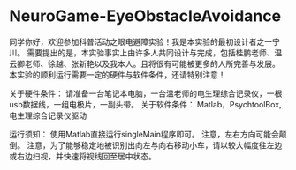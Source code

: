 # NeuroGame-EyeObstacleAvoidance
同学你好，欢迎参加科普活动之眼电避障实验！我是本实验的最初设计者之一宁川。
需要提出的是，本实验事实上由许多人共同设计与完成，包括桂鹏老师、温云卿老师、徐越、张新艳以及我本人。且将很有可能被更多的人所完善与发展。
本实验的顺利运行需要一定的硬件与软件条件，还请特别注意！

关于硬件条件：
  请准备一台笔记本电脑，一台温老师的电生理综合记录仪，一根usb数据线，一组电极片，一副头带。
关于软件条件：
  Matlab，PsychtoolBox, 电生理综合记录仪驱动

运行须知：
  使用Matlab直接运行singleMain程序即可。
  注意，左右方向可能会颠倒。
  注意，为了能够稳定地被识别出向左与向右移动小车，请以较大幅度往左边或右边扫视，并快速将视线回至居中状态。
		
